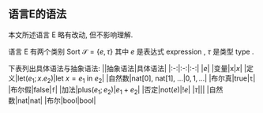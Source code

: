 ## 语言E的语法
本文所述语言 E 略有改动, 但不影响理解.

语言 E 有两个类别 Sort $\mathcal{S}=\{ e, \tau \}$ 
其中 $e$ 是表达式 expression , $\tau$ 是类型 type .

下表列出具体语法与抽象语法:
||抽象语法|具体语法|
|:-:|:-:|:-:|
|$e$|
|变量|x|$x$|
|定义|let($e_1; x.e_2$)|let $x = e_1$ in $e_2$|
|自然数|nat[0], nat[1], ...|$0,1,...$|
|布尔真|true|`t`|
|布尔假|false|`f`|
|加法|plus($e_1; e_2$)|$e_1+e_2$|
|否定|not($e$)|$!e$|
|$τ$|||
|自然数|nat|nat|
|布尔|bool|bool|